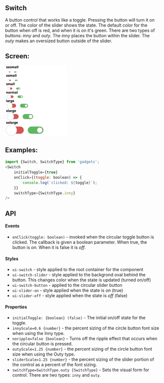 <a name="module_Switch"></a>

## Switch
A button control that works like a toggle.  Pressing the button will turn it
on or off.  The color of the slider shows the state.  The default color for
the button when off is red, and when it is on it's green.  There are two
types of buttons: *inny* and *outy*.  The *inny* places the button within
the slider.  The *outy* makes an oversized button outside of the slider.

## Screen:
<img src="https://github.com/jmquigley/gadgets/blob/master/images/switch.png" width="40%" />

## Examples:

```javascript
import {Switch, SwitchType} from 'gadgets';
<Switch
    initialToggle={true}
    onClick={(toggle: boolean) => {
        console.log(`clicked: ${toggle}`);
    }}
    switchType={SwitchType.inny}
/>
```

## API
#### Events
- `onClick(toggle: boolean)` - invoked when the circular toggle button is
clicked.  The callback is given a boolean parameter.  When true, the button
is *on*.  When it is false it is *off*.

#### Styles
- `ui-switch` - style applied to the root container for the component
- `ui-switch-slider` - style applied to the backgrond oval behind the button.
This changes color when the state is updated (turned on/off)
- `ui-switch-button` - applied to the circular slider button
- `ui-slider-on` - style applied when the state is *on* (true)
- `ui-slider-off` - style applied when the state is *off* (false)

#### Properties
- `initialToggle: {boolean} (false)` - The initial on/off state for the
toggle.
- `innyScale=0.6 {number}` - the percent sizing of the circle button
font size when using the Inny type.
- `noripple=false {boolean}` - Turns off the ripple effect that occurs
when the circular button is pressed.
- `outyScale=1.25 {number}` - the percent sizing of the circle button
font size when using the Outy type.
- `sliderScale=1.25 {number}` - the percent sizing of the slider portion
of the control as a percent of the font sizing.
- `switchType=SwitchType.outy {SwitchType}` - Sets the visual form for
control.  There are two types: `inny` and `outy`.

